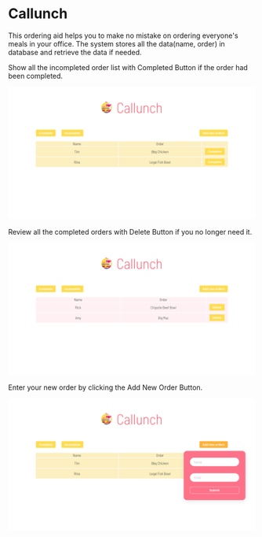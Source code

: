 # Callunch

This ordering aid helps you to make no mistake on ordering everyone's meals in your office.
The system stores all the data(name, order) in database and retrieve the data if needed.

Show all the incompleted order list with Completed Button if the order had been completed.

![Cover_incompleted](/callunch_frontend/public/thumbnail/cover_incompleted.png)

Review all the completed orders with Delete Button if you no longer need it.

![Cover_completed](/callunch_frontend/public/thumbnail/cover_completed.png)

Enter your new order by clicking the Add New Order Button.

![Cover_input](/callunch_frontend/public/thumbnail/cover_input.png)
